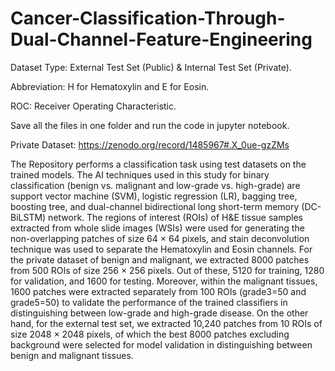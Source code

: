 # Cancer-Classification-Through-Dual-Channel-Feature-Engineering

Dataset Type: External Test Set (Public) & Internal Test Set (Private).

Abbreviation: H for Hematoxylin and E for Eosin.

ROC: Receiver Operating Characteristic.

Save all the files in one folder and run the code in jupyter notebook.

Private Dataset: https://zenodo.org/record/1485967#.X_0ue-gzZMs

The Repository performs a classification task using test datasets on the trained models. The AI techniques used in this study for binary classification (benign vs. malignant and low-grade vs. high-grade) are support vector machine (SVM), logistic regression (LR), bagging tree, boosting tree, and dual-channel bidirectional long short-term memory (DC-BiLSTM) network. 
The regions of interest (ROIs) of H&E tissue samples extracted from whole slide images (WSIs) were used for generating the non-overlapping patches of size 64 × 64 pixels, and stain deconvolution technique was used to separate the Hematoxylin and Eosin channels.
For the private dataset of benign and malignant, we extracted 8000 patches from 500 ROIs of size 256 × 256 pixels. Out of these, 5120 for training, 1280 for validation, and 1600 for testing. Moreover, within the malignant tissues, 1600 patches were extracted separately from 100 ROIs (grade3=50 and grade5=50) to validate the performance of the trained classifiers in distinguishing between low-grade and high-grade disease. On the other hand, for the external test set, we extracted 10,240 patches from 10 ROIs of size 2048 × 2048 pixels, of which the best 8000 patches excluding background were selected for model validation in distinguishing between benign and malignant tissues.
